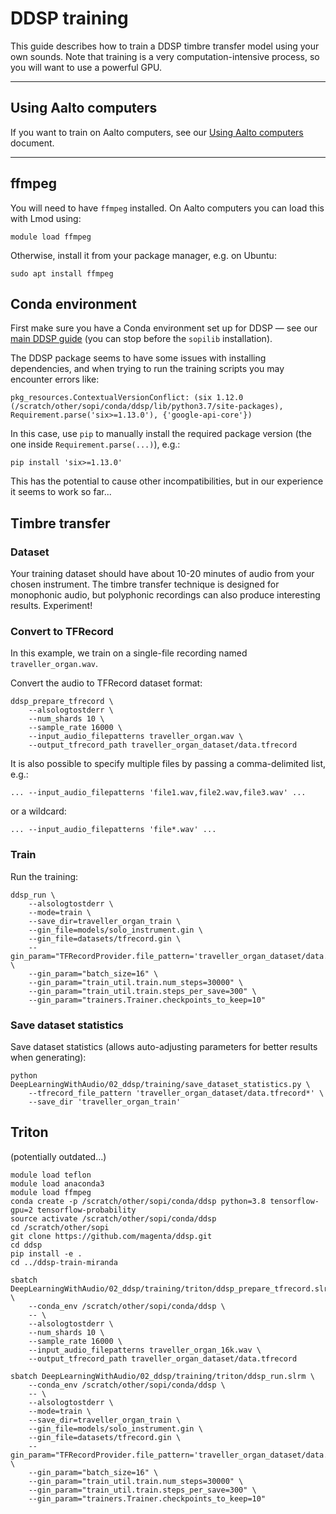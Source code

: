 # DDSP training

This guide describes how to train a DDSP timbre transfer model using your own sounds. Note that training is a very computation-intensive process, so you will want to use a powerful GPU.

----

## Using Aalto computers

If you want to train on Aalto computers, see our [Using Aalto computers](../using-aalto-computers.md) document.

----

## ffmpeg

You will need to have `ffmpeg` installed. On Aalto computers you can load this with Lmod using:

```
module load ffmpeg
```

Otherwise, install it from your package manager, e.g. on Ubuntu:

```
sudo apt install ffmpeg
```

## Conda environment

First make sure you have a Conda environment set up for DDSP — see our [main DDSP guide](README.md) (you can stop before the `sopilib` installation).

The DDSP package seems to have some issues with installing dependencies, and when trying to run the training scripts you may encounter errors like:

```
pkg_resources.ContextualVersionConflict: (six 1.12.0 (/scratch/other/sopi/conda/ddsp/lib/python3.7/site-packages), Requirement.parse('six>=1.13.0'), {'google-api-core'})
```

In this case, use `pip` to manually install the required package version (the one inside `Requirement.parse(...)`), e.g.:

```
pip install 'six>=1.13.0'
```

This has the potential to cause other incompatibilities, but in our experience it seems to work so far...

## Timbre transfer

### Dataset

Your training dataset should have about 10-20 minutes of audio from your chosen instrument. The timbre transfer technique is designed for monophonic audio, but polyphonic recordings can also produce interesting results. Experiment!

### Convert to TFRecord

In this example, we train on a single-file recording named `traveller_organ.wav`. 

Convert the audio to TFRecord dataset format:

```
ddsp_prepare_tfrecord \
    --alsologtostderr \
    --num_shards 10 \
    --sample_rate 16000 \
    --input_audio_filepatterns traveller_organ.wav \
    --output_tfrecord_path traveller_organ_dataset/data.tfrecord
```

It is also possible to specify multiple files by passing a comma-delimited list, e.g.:

```
... --input_audio_filepatterns 'file1.wav,file2.wav,file3.wav' ...
```

or a wildcard:

```
... --input_audio_filepatterns 'file*.wav' ...
```

### Train

Run the training:

```
ddsp_run \
    --alsologtostderr \
    --mode=train \
    --save_dir=traveller_organ_train \
    --gin_file=models/solo_instrument.gin \
    --gin_file=datasets/tfrecord.gin \
    --gin_param="TFRecordProvider.file_pattern='traveller_organ_dataset/data.tfrecord*'" \
    --gin_param="batch_size=16" \
    --gin_param="train_util.train.num_steps=30000" \
    --gin_param="train_util.train.steps_per_save=300" \
    --gin_param="trainers.Trainer.checkpoints_to_keep=10"
```

### Save dataset statistics

Save dataset statistics (allows auto-adjusting parameters for better results when generating):

```
python DeepLearningWithAudio/02_ddsp/training/save_dataset_statistics.py \
    --tfrecord_file_pattern 'traveller_organ_dataset/data.tfrecord*' \
    --save_dir 'traveller_organ_train'
```

## Triton

(potentially outdated...)

```
module load teflon
module load anaconda3
module load ffmpeg
conda create -p /scratch/other/sopi/conda/ddsp python=3.8 tensorflow-gpu=2 tensorflow-probability
source activate /scratch/other/sopi/conda/ddsp
cd /scratch/other/sopi
git clone https://github.com/magenta/ddsp.git
cd ddsp
pip install -e .
cd ../ddsp-train-miranda
```

```
sbatch DeepLearningWithAudio/02_ddsp/training/triton/ddsp_prepare_tfrecord.slrm \
    --conda_env /scratch/other/sopi/conda/ddsp \
    -- \
    --alsologtostderr \
    --num_shards 10 \
    --sample_rate 16000 \
    --input_audio_filepatterns traveller_organ_16k.wav \
    --output_tfrecord_path traveller_organ_dataset/data.tfrecord
```

```
sbatch DeepLearningWithAudio/02_ddsp/training/triton/ddsp_run.slrm \
    --conda_env /scratch/other/sopi/conda/ddsp \
    -- \
    --alsologtostderr \
    --mode=train \
    --save_dir=traveller_organ_train \
    --gin_file=models/solo_instrument.gin \
    --gin_file=datasets/tfrecord.gin \
    --gin_param="TFRecordProvider.file_pattern='traveller_organ_dataset/data.tfrecord*'" \
    --gin_param="batch_size=16" \
    --gin_param="train_util.train.num_steps=30000" \
    --gin_param="train_util.train.steps_per_save=300" \
    --gin_param="trainers.Trainer.checkpoints_to_keep=10"
```